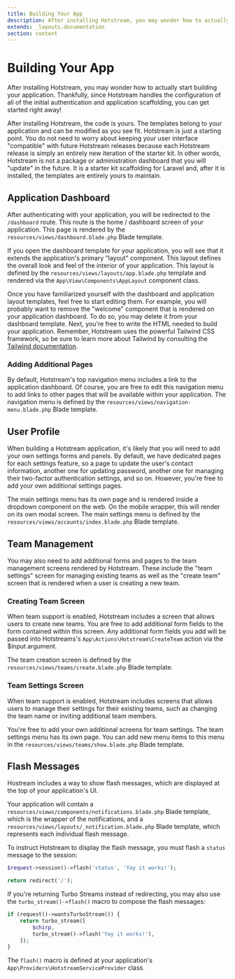```yaml
---
title: Building Your App
description: After installing Hotstream, you may wonder how to actually start building your application.
extends: _layouts.documentation
section: content
---
```


# Building Your App

After installing Hotstream, you may wonder how to actually start building your application. Thankfully, since Hotstream handles the configuration of all of the initial authentication and application scaffolding, you can get started right away!

After installing Hotstream, the code is yours. The templates belong to your application and can be modified as you see fit. Hotstream is just a starting point. You do not need to worry about keeping your user interface "compatible" with future Hotstream releases because each Hotstream release is simply an entirely new iteration of the starter kit. In other words, Hotstream is not a package or administration dashboard that you will "update" in the future. It is a starter kit scaffolding for Laravel and, after it is installed, the templates are entirely yours to maintain.

## Application Dashboard

After authenticating with your application, you will be redirected to the `/dashboard` route. This route is the home / dashboard screen of your application. This page is rendered by the `resources/views/dashboard.blade.php` Blade template.

If you open the dashboard template for your application, you will see that it extends the application's primary "layout" component. This layout defines the overall look and feel of the interior of your application. This layout is defined by the `resources/views/layouts/app.blade.php` template and rendered via the `App\View\Components\AppLayout` component class.

Once you have familiarized yourself with the dashboard and application layout templates, feel free to start editing them. For example, you will probably want to remove the "welcome" component that is rendered on your application dashboard. To do so, you may delete it from your dashboard template. Next, you're free to write the HTML needed to build your application. Remember, Hotstream uses the powerful Tailwind CSS framework, so be sure to learn more about Tailwind by consulting the [Tailwind documentation](https://tailwindcss.com/docs/installation).

### Adding Additional Pages

By default, Hotstream's top navigation menu includes a link to the application dashboard. Of course, you are free to edit this navigation menu to add links to other pages that will be available within your application. The navigation menu is defined by the `resources/views/navigation-menu.blade.php` Blade template.

## User Profile

When building a Hotstream application, it's likely that you will need to add your own settings forms and panels. By default, we have dedicated pages for each settings feature, so a page to update the user's contact information, another one for updating password, another one for managing their two-factor authentication settings, and so on. However, you're free to add your own additional settings pages.

The main settings menu has its own page and is rendered inside a dropdown component on the web. On the mobile wrapper, this will render on its own modal screen. The main settings menu is defined by the `resources/views/accounts/index.blade.php` Blade template.

## Team Management

You may also need to add additional forms and pages to the team management screens rendered by Hotstream. These include the "team settings" screen for managing existing teams as well as the "create team" screen that is rendered when a user is creating a new team.

### Creating Team Screen

When team support is enabled, Hotstream includes a screen that allows users to create new teams. You are free to add additional form fields to the form contained within this screen. Any additional form fields you add will be passed into Hotstreams's `App\Actions\Hotstream\CreateTeam` action via the $input argument.

The team creation screen is defined by the `resources/views/teams/create.blade.php` Blade template.

### Team Settings Screen

When team support is enabled, Hotstream includes screens that allows users to manage their settings for their existing teams, such as changing the team name or inviting additional team members.

You're free to add your own additional screens for team settings. The team settings menu has its own page. You can add new menu items to this menu in the `resources/views/teams/show.blade.php` Blade template.

## Flash Messages

Hostream includes a way to show flash messages, which are displayed at the top of your application's UI.

Your application will contain a `resources/views/components/notifications.blade.php` Blade template, which is the wrapper of the notifications, and a `resources/views/layouts/_notification.blade.php` Blade template, which represents each individual flash message.

To instruct Hotstream to display the flash message, you must flash a `status` message to the session:

```php
$request->session()->flash('status', 'Yay it works!');

return redirect('/');
```

If you're returning Turbo Streams instead of redirecting, you may also use the `turbo_stream()->flash()` macro to compose the flash messages:

```php
if (request()->wantsTurboStream()) {
    return turbo_stream([
        $chirp,
        turbo_stream()->flash('Yay it works!'),
    ]);
}
```

The `flash()` macro is defined at your application's `App\Providers\HotstreamServiceProvider` class.
